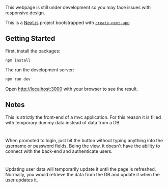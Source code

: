 This webpage is still under development so you may face issues with responsive design.

This is a [Next.js](https://nextjs.org/) project bootstrapped with [`create-next-app`](https://github.com/vercel/next.js/tree/canary/packages/create-next-app).

## Getting Started

First, install the packages:

```
npm install
```

The run the development server:

```bash
npm run dev
```

Open [http://localhost:3000](http://localhost:3000) with your browser to see the result.

## Notes

This is strictly the front-end of a mvc application. For this reason it is filled with temporary dummy data instead of data from a DB.

#

When promoted to login, just hit the button without typing anything into the username or password fields. Being the view, it doesn't have the ability to connect with the back-end and authenticate users.

#

Updating user data will temporarily update it until the page is refreshed. Normally, you would retrieve the data from the DB and update it when the user updates it.
